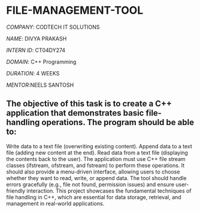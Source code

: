 # FILE-MANAGEMENT-TOOL

*COMPANY*: CODTECH IT SOLUTIONS

*NAME*: DIVYA PRAKASH

*INTERN ID*: CT04DY274

*DOMAIN*: C++ Programming

*DURATION*: 4 WEEKS

*MENTOR*:NEELS SANTOSH

## The objective of this task is to create a C++ application that demonstrates basic file-handling operations. The program should be able to:
Write data to a text file (overwriting existing content).
Append data to a text file (adding new content at the end).
Read data from a text file (displaying the contents back to the user).
The application must use C++ file stream classes (ifstream, ofstream, and fstream) to perform these operations. It should also provide a menu-driven interface, allowing users to choose whether they want to read, write, or append data. The tool should handle errors gracefully (e.g., file not found, permission issues) and ensure user-friendly interaction.
This project showcases the fundamental techniques of file handling in C++, which are essential for data storage, retrieval, and management in real-world applications. 
